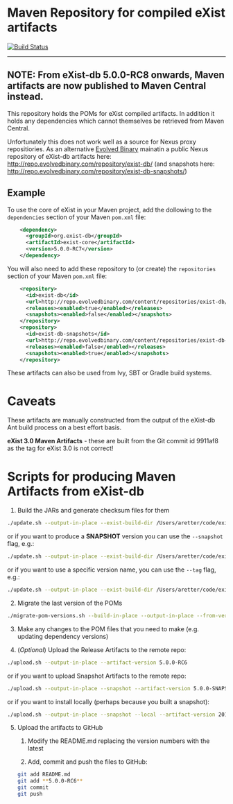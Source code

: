 # Maven Repository for compiled eXist artifacts
[![Build Status](https://travis-ci.org/eXist-db/mvn-repo.png?branch=master)](https://travis-ci.org/eXist-db/mvn-repo)


----
**NOTE**: From eXist-db 5.0.0-RC8 onwards, Maven artifacts are now published to Maven Central instead. 
----

This repository holds the POMs for eXist compiled artifacts. In addition it holds any dependencies which cannot themselves be retrieved from Maven Central.

Unfortunately this does not work well as a source for Nexus proxy repositiories. As an alternative [Evolved Binary](http://www.evolvedbinary.com) mainatin a public Nexus repository of eXist-db artifacts here: http://repo.evolvedbinary.com/repository/exist-db/ (and snapshots here: http://repo.evolvedbinary.com/repository/exist-db-snapshots/)

## Example

To use the core of eXist in your Maven project, add the dollowing to the `dependencies` section of your Maven `pom.xml` file:

```xml
    <dependency>
      <groupId>org.exist-db</groupId>
      <artifactId>exist-core</artifactId>
      <version>5.0.0-RC7</version>
    </dependency>
```

You will also need to add these repository to (or create) the `repositories` section of your Maven `pom.xml` file:

```xml
    <repository>
      <id>exist-db</id>
      <url>http://repo.evolvedbinary.com/content/repositories/exist-db/</url>
      <releases><enabled>true</enabled></releases>
      <snapshots><enabled>false</enabled></snapshots>
    </repository>
    <repository>
      <id>exist-db-snapshots</id>
      <url>http://repo.evolvedbinary.com/content/repositories/exist-db-snapshots/</url>
      <releases><enabled>false</enabled></releases>
      <snapshots><enabled>true</enabled></snapshots>
    </repository>
```

These artifacts can also be used from Ivy, SBT or Gradle build systems.


Caveats
=======

These artifacts are manually constructed from the output of the eXist-db Ant build process on a best effort basis.

**eXist 3.0 Maven Artifacts** - these are built from the Git commit id 9911af8 as the tag for eXist 3.0 is not correct!


Scripts for producing Maven Artifacts from eXist-db
===================================================

1. Build the JARs and generate checksum files for them

```bash
./update.sh --output-in-place --exist-build-dir /Users/aretter/code/exist-for-release
```

or if you want to produce a **SNAPSHOT** version you can use the `--snapshot` flag, e.g.:

```bash
./update.sh --output-in-place --exist-build-dir /Users/aretter/code/exist-for-release --snapshot
```

or if you want to use a specific version name, you can use the `--tag` flag, e.g.:

```bash
./update.sh --output-in-place --exist-build-dir /Users/aretter/code/exist-for-release --tag 5.0.0-RC6
```

2. Migrate the last version of the POMs

```bash
./migrate-pom-versions.sh --build-in-place --output-in-place --from-version 5.0.0-RC5 --to-version 5.0.0-RC6
```

3. Make any changes to the POM files that you need to make (e.g. updating dependency versions)


4. (*Optional*) Upload the Release Artifacts to the remote repo:
```bash
./upload.sh --output-in-place --artifact-version 5.0.0-RC6
```

or if you want to upload Snapshot Artifacts to the remote repo:
```bash
./upload.sh --output-in-place --snapshot --artifact-version 5.0.0-SNAPSHOT
```

or if you want to install locally (perhaps because you built a snapshot):

```bash
./upload.sh --output-in-place --snapshot --local --artifact-version 20170104-SNAPSHOT
```

5. Upload the artifacts to GitHub

    1. Modify the README.md replacing the version numbers with the latest

    2. Add, commit and push the files to GitHub:

    ```bash
    git add README.md
    git add **5.0.0-RC6**
    git commit
    git push
    ```

